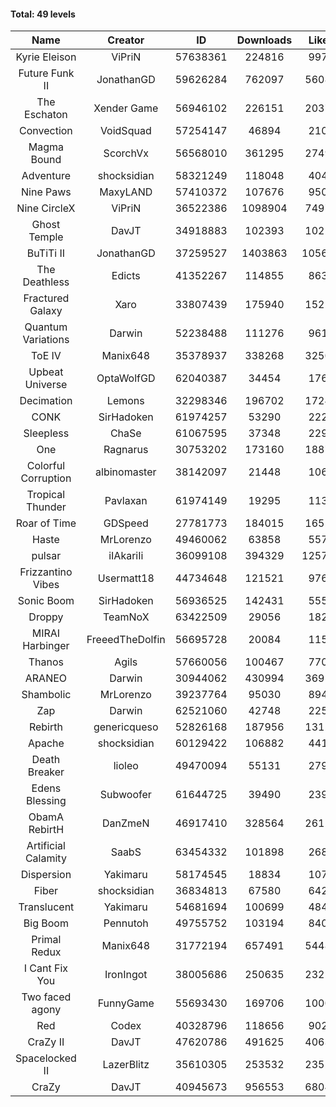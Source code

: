 #### Total: 49 levels

| Name | Creator | ID | Downloads | Likes |
|:---:|:---:|:---:|:---:|:---:|
| Kyrie Eleison | ViPriN | 57638361 | 224816 | 9971
| Future Funk II | JonathanGD | 59626284 | 762097 | 56080
| The Eschaton | Xender Game | 56946102 | 226151 | 20370
| Convection | VoidSquad | 57254147 | 46894 | 2102
| Magma Bound | ScorchVx | 56568010 | 361295 | 27493
| Adventure | shocksidian | 58321249 | 118048 | 4041
| Nine Paws | MaxyLAND | 57410372 | 107676 | 9508
| Nine CircleX | ViPriN | 36522386 | 1098904 | 74976
| Ghost Temple | DavJT | 34918883 | 102393 | 10221
| BuTiTi II | JonathanGD | 37259527 | 1403863 | 105635
| The Deathless | Edicts | 41352267 | 114855 | 8634
| Fractured Galaxy  | Xaro | 33807439 | 175940 | 15214
| Quantum Variations | Darwin | 52238488 | 111276 | 9611
| ToE IV  | Manix648 | 35378937 | 338268 | 32504
| Upbeat Universe | OptaWolfGD | 62040387 | 34454 | 1766
| Decimation | Lemons | 32298346 | 196702 | 17244
| CONK | SirHadoken | 61974257 | 53290 | 2227
| Sleepless | ChaSe | 61067595 | 37348 | 2294
| One | Ragnarus | 30753202 | 173160 | 18872
| Colorful Corruption | albinomaster | 38142097 | 21448 | 1060
| Tropical Thunder | Pavlaxan | 61974149 | 19295 | 1136
| Roar of Time | GDSpeed | 27781773 | 184015 | 16522
| Haste | MrLorenzo | 49460062 | 63858 | 5576
| pulsar | iIAkariIi | 36099108 | 394329 | 125741
| Frizzantino Vibes | Usermatt18 | 44734648 | 121521 | 9765
| Sonic Boom | SirHadoken | 56936525 | 142431 | 5557
| Droppy | TeamNoX | 63422509 | 29056 | 1829
| MIRAI Harbinger | FreeedTheDolfin | 56695728 | 20084 | 1157
| Thanos | Agils | 57660056 | 100467 | 7708
| ARANEO | Darwin | 30944062 | 430994 | 36956
| Shambolic | MrLorenzo | 39237764 | 95030 | 8945
| Zap | Darwin | 62521060 | 42748 | 2252
| Rebirth | genericqueso | 52826168 | 187956 | 13125
| Apache | shocksidian | 60129422 | 106882 | 4419
| Death Breaker | lioleo | 49470094 | 55131 | 2793
| Edens Blessing | Subwoofer | 61644725 | 39490 | 2394
| ObamA RebirtH | DanZmeN | 46917410 | 328564 | 26118
| Artificial Calamity | SaabS | 63454332 | 101898 | 2684
| Dispersion | Yakimaru | 58174545 | 18834 | 1073
| Fiber | shocksidian | 36834813 | 67580 | 6420
| Translucent | Yakimaru | 54681694 | 100699 | 4847
| Big Boom | Pennutoh | 49755752 | 103194 | 8407
| Primal Redux | Manix648 | 31772194 | 657491 | 54483
| I Cant Fix You | IronIngot | 38005686 | 250635 | 23256
| Two faced agony | FunnyGame | 55693430 | 169706 | 10007
| Red | Codex | 40328796 | 118656 | 9029
| CraZy II | DavJT | 47620786 | 491625 | 40631
| Spacelocked II | LazerBlitz | 35610305 | 253532 | 23524
| CraZy | DavJT | 40945673 | 956553 | 68044
